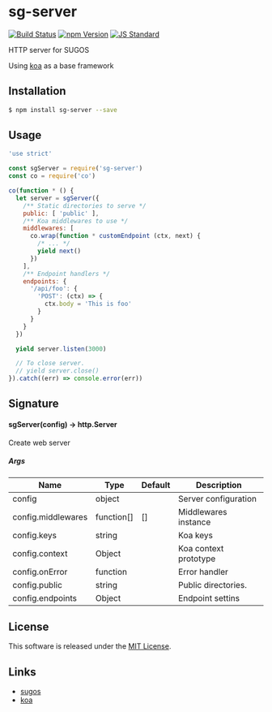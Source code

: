 sg-server
==========

<!---
This file is generated by ape-tmpl. Do not update manually.
--->

<!-- Badge Start -->
<a name="badges"></a>

[![Build Status][bd_travis_com_shield_url]][bd_travis_com_url]
[![npm Version][bd_npm_shield_url]][bd_npm_url]
[![JS Standard][bd_standard_shield_url]][bd_standard_url]

[bd_repo_url]: https://github.com/realglobe-Inc/sg-server
[bd_travis_url]: http://travis-ci.org/realglobe-Inc/sg-server
[bd_travis_shield_url]: http://img.shields.io/travis/realglobe-Inc/sg-server.svg?style=flat
[bd_travis_com_url]: http://travis-ci.com/realglobe-Inc/sg-server
[bd_travis_com_shield_url]: https://api.travis-ci.com/realglobe-Inc/sg-server.svg?token=aeFzCpBZebyaRijpCFmm
[bd_license_url]: https://github.com/realglobe-Inc/sg-server/blob/master/LICENSE
[bd_codeclimate_url]: http://codeclimate.com/github/realglobe-Inc/sg-server
[bd_codeclimate_shield_url]: http://img.shields.io/codeclimate/github/realglobe-Inc/sg-server.svg?style=flat
[bd_codeclimate_coverage_shield_url]: http://img.shields.io/codeclimate/coverage/github/realglobe-Inc/sg-server.svg?style=flat
[bd_gemnasium_url]: https://gemnasium.com/realglobe-Inc/sg-server
[bd_gemnasium_shield_url]: https://gemnasium.com/realglobe-Inc/sg-server.svg
[bd_npm_url]: http://www.npmjs.org/package/sg-server
[bd_npm_shield_url]: http://img.shields.io/npm/v/sg-server.svg?style=flat
[bd_standard_url]: http://standardjs.com/
[bd_standard_shield_url]: https://img.shields.io/badge/code%20style-standard-brightgreen.svg

<!-- Badge End -->


<!-- Description Start -->
<a name="description"></a>

HTTP server for SUGOS

<!-- Description End -->


<!-- Overview Start -->
<a name="overview"></a>

Using [koa](https://github.com/koajs/koa) as a base framework 


<!-- Overview End -->


<!-- Sections Start -->
<a name="sections"></a>

<!-- Section from "doc/guides/01.Installation.md.hbs" Start -->

<a name="section-doc-guides-01-installation-md"></a>
Installation
-----

```bash
$ npm install sg-server --save
```


<!-- Section from "doc/guides/01.Installation.md.hbs" End -->

<!-- Section from "doc/guides/02.Usage.md.hbs" Start -->

<a name="section-doc-guides-02-usage-md"></a>
Usage
---------

```javascript
'use strict'

const sgServer = require('sg-server')
const co = require('co')

co(function * () {
  let server = sgServer({
    /** Static directories to serve */
    public: [ 'public' ],
    /** Koa middlewares to use */
    middlewares: [
      co.wrap(function * customEndpoint (ctx, next) {
        /* ... */
        yield next()
      })
    ],
    /** Endpoint handlers */
    endpoints: {
      '/api/foo': {
        'POST': (ctx) => {
          ctx.body = 'This is foo'
        }
      }
    }
  })

  yield server.listen(3000)

  // To close server.
  // yield server.close()
}).catch((err) => console.error(err))

```


<!-- Section from "doc/guides/02.Usage.md.hbs" End -->

<!-- Section from "doc/guides/03.Signature.md.hbs" Start -->

<a name="section-doc-guides-03-signature-md"></a>
Signature
-------

#### sgServer(config) -> http.Server

Create web server

##### Args

| Name | Type | Default | Description |
| --- | ---- | --- | --- |
| config | object  |  | Server configuration |
| config.middlewares | function[]  | [] | Middlewares instance |
| config.keys | string  |  | Koa keys |
| config.context | Object  |  | Koa context prototype |
| config.onError | function  |  | Error handler |
| config.public | string  |  | Public directories. |
| config.endpoints | Object  |  | Endpoint settins |


<!-- Section from "doc/guides/03.Signature.md.hbs" End -->


<!-- Sections Start -->


<!-- LICENSE Start -->
<a name="license"></a>

License
-------
This software is released under the [MIT License](https://github.com/realglobe-Inc/sg-server/blob/master/LICENSE).

<!-- LICENSE End -->


<!-- Links Start -->
<a name="links"></a>

Links
------

+ [sugos](https://github.com/realglobe-Inc/sugos)
+ [koa](https://github.com/koajs/koa)

<!-- Links End -->
